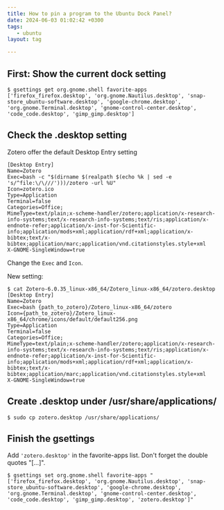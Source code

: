 ```yaml
---
title: How to pin a program to the Ubuntu Dock Panel?
date: 2024-06-03 01:02:42 +0300
tags:
   - ubuntu
layout: tag

---
```


<!-- # How to pin a program to the Ubuntu Dock Panel? -->
## First: Show the current dock setting
```
$ gsettings get org.gnome.shell favorite-apps
['firefox_firefox.desktop', 'org.gnome.Nautilus.desktop', 'snap-store_ubuntu-software.desktop', 'google-chrome.desktop', 'org.gnome.Terminal.desktop', 'gnome-control-center.desktop', 'code_code.desktop', 'gimp_gimp.desktop']

```

## Check the .desktop setting
Zotero offer the default Desktop Entry setting
```
[Desktop Entry]
Name=Zotero
Exec=bash -c "$(dirname $(realpath $(echo %k | sed -e 's/^file:\/\///')))/zotero -url %U"
Icon=zotero.ico
Type=Application
Terminal=false
Categories=Office;
MimeType=text/plain;x-scheme-handler/zotero;application/x-research-info-systems;text/x-research-info-systems;text/ris;application/x-endnote-refer;application/x-inst-for-Scientific-info;application/mods+xml;application/rdf+xml;application/x-bibtex;text/x-bibtex;application/marc;application/vnd.citationstyles.style+xml
X-GNOME-SingleWindow=true
```
Change the `Exec` and `Icon`.

New setting:
```
$ cat Zotero-6.0.35_linux-x86_64/Zotero_linux-x86_64/zotero.desktop
[Desktop Entry]
Name=Zotero
Exec=bash {path_to_zotero}/Zotero_linux-x86_64/zotero
Icon={path_to_zotero}/Zotero_linux-x86_64/chrome/icons/default/default256.png
Type=Application
Terminal=false
Categories=Office;
MimeType=text/plain;x-scheme-handler/zotero;application/x-research-info-systems;text/x-research-info-systems;text/ris;application/x-endnote-refer;application/x-inst-for-Scientific-info;application/mods+xml;application/rdf+xml;application/x-bibtex;text/x-bibtex;application/marc;application/vnd.citationstyles.style+xml
X-GNOME-SingleWindow=true
```

## Create .desktop under /usr/share/applications/
```
$ sudo cp zotero.desktop /usr/share/applications/
```

## Finish the gsettings
Add `'zotero.desktop'` in the favorite-apps list. Don't forget the double quotes "[...]".
```
$ gsettings set org.gnome.shell favorite-apps "['firefox_firefox.desktop', 'org.gnome.Nautilus.desktop', 'snap-store_ubuntu-software.desktop', 'google-chrome.desktop', 'org.gnome.Terminal.desktop', 'gnome-control-center.desktop', 'code_code.desktop', 'gimp_gimp.desktop', 'zotero.desktop']"
```
